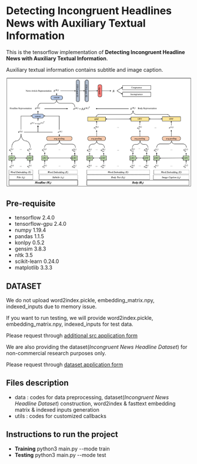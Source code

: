 # Detecting Incongruent Headlines News with Auxiliary Textual Information

This is the tensorflow implementation of **Detecting Incongruent Headline News with Auxiliary Textual Information**.

Auxiliary textual information contains subtitle and image caption.

<p align="center">
  <img src="./model.png" />
</p>

## Pre-requisite

* tensorflow 2.4.0
* tensorflow-gpu 2.4.0
* numpy 1.19.4 
* pandas 1.1.5
* konlpy 0.5.2
* gensim 3.8.3
* nltk 3.5
* scikit-learn 0.24.0
* matplotlib 3.3.3

## DATASET

We do not upload word2index.pickle, embedding_matrix.npy, indexed_inputs due to memory issue.

If you want to run testing, we will provide word2index.pickle, embedding_matrix.npy, indexed_inputs for test data.

Please request through [additional src application form](https://forms.gle/PNDn1d1sF7Y5ZY7z7)

We are also providing the dataset(*Incongruent News Headline Dataset*) for non-commercial research purposes only.

Please request through [dataset application form](https://forms.gle/i7wKQCCEVYYQAJzv8)

## Files description

* data : codes for data preprocessing, dataset(*Incongruent News Headline Dataset*) construction, word2index & fasttext embedding matrix & indexed inputs generation
* utils : codes for customized callbacks

## Instructions to run the project

* **Training** python3 main.py --mode train
* **Testing** python3 main.py --mode test
